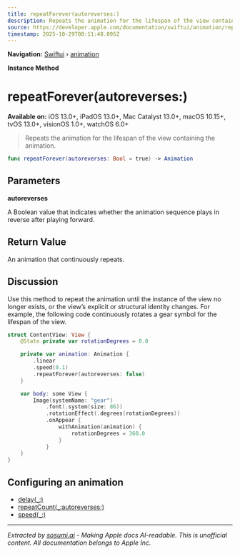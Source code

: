 ```yaml
---
title: repeatForever(autoreverses:)
description: Repeats the animation for the lifespan of the view containing the animation.
source: https://developer.apple.com/documentation/swiftui/animation/repeatforever(autoreverses:)
timestamp: 2025-10-29T00:11:48.095Z
---
```


**Navigation:** [Swiftui](/documentation/swiftui) › [animation](/documentation/swiftui/animation)

**Instance Method**

# repeatForever(autoreverses:)

**Available on:** iOS 13.0+, iPadOS 13.0+, Mac Catalyst 13.0+, macOS 10.15+, tvOS 13.0+, visionOS 1.0+, watchOS 6.0+

> Repeats the animation for the lifespan of the view containing the animation.

```swift
func repeatForever(autoreverses: Bool = true) -> Animation
```

## Parameters

**autoreverses**

A Boolean value that indicates whether the animation sequence plays in reverse after playing forward.



## Return Value

An animation that continuously repeats.

## Discussion

Use this method to repeat the animation until the instance of the view no longer exists, or the view’s explicit or structural identity changes. For example, the following code continuously rotates a gear symbol for the lifespan of the view.

```swift
struct ContentView: View {
    @State private var rotationDegrees = 0.0

    private var animation: Animation {
        .linear
        .speed(0.1)
        .repeatForever(autoreverses: false)
    }

    var body: some View {
        Image(systemName: "gear")
            .font(.system(size: 86))
            .rotationEffect(.degrees(rotationDegrees))
            .onAppear {
                withAnimation(animation) {
                    rotationDegrees = 360.0
                }
            }
    }
}
```

## Configuring an animation

- [delay(_:)](/documentation/swiftui/animation/delay(_:))
- [repeatCount(_:autoreverses:)](/documentation/swiftui/animation/repeatcount(_:autoreverses:))
- [speed(_:)](/documentation/swiftui/animation/speed(_:))

---

*Extracted by [sosumi.ai](https://sosumi.ai) - Making Apple docs AI-readable.*
*This is unofficial content. All documentation belongs to Apple Inc.*
